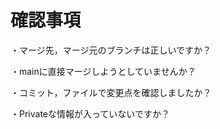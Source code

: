 # 確認事項

・マージ先，マージ元のブランチは正しいですか？

・mainに直接マージしようとしていませんか？

・コミット，ファイルで変更点を確認しましたか？

・Privateな情報が入っていないですか？
